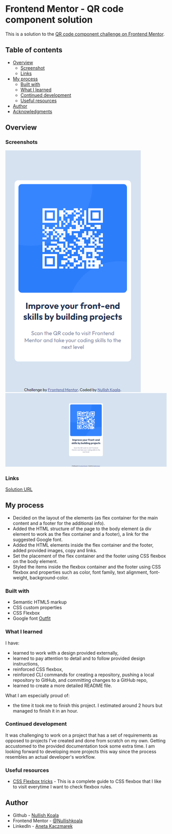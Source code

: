 # Frontend Mentor - QR code component solution

This is a solution to the [QR code component challenge on Frontend Mentor](https://www.frontendmentor.io/challenges/qr-code-component-iux_sIO_H).

## Table of contents

- [Overview](#overview)
  - [Screenshot](#screenshot)
  - [Links](#links)
- [My process](#my-process)
  - [Built with](#built-with)
  - [What I learned](#what-i-learned)
  - [Continued development](#continued-development)
  - [Useful resources](#useful-resources)
- [Author](#author)
- [Acknowledgments](#acknowledgments)

## Overview

### Screenshots

![QR code component for screens](development\qr-code-component-main\screenshots\screenshot-qr-component-mobile.png)
![QR code component for mobile](development\qr-code-component-main\screenshots\screenshot-qr-component-screen.png)

### Links

[Solution URL](https://github.com/NullishKoala/Frontend-Mentor/tree/main/development/qr-code-component-main)

## My process

- Decided on the layout of the elements (as flex container for the main content and a footer for the additional info).
- Added the HTML structure of the page to the body element (a div element to work as the flex container and a footer), a link for the suggested Google font.
- Added the HTML elements inside the flex container and the footer, added provided images, copy and links.
- Set the placement of the flex container and the footer using CSS flexbox on the body element.
- Styled the items inside the flexbox container and the footer using CSS flexbox and properties such as color, font family, text alignment, font-weight, background-color.

### Built with

- Semantic HTML5 markup
- CSS custom properties
- CSS Flexbox
- Google font [Outfit](https://fonts.google.com/specimen/Outfit)

### What I learned

I have:

- learned to work with a design provided externally,
- learned to pay attention to detail and to follow provided design instructions,
- reinforced CSS flexbox,
- reinforced CLI commands for creating a repository, pushing a local repository to GitHub, and committing changes to a GitHub repo,
- learned to create a more detailed README file.

What I am especially proud of:

- the time it took me to finish this project. I estimated around 2 hours but managed to finish it in an hour.

### Continued development

It was challenging to work on a project that has a set of requirements as opposed to projects I've created and done from scratch on my own. Getting accustomed to the provided documentation took some extra time. I am looking forward to developing more projects this way since the process resembles an actual developer's workflow.

### Useful resources

- [CSS Flexbox tricks](https://css-tricks.com/snippets/css/a-guide-to-flexbox/) - This
  is a complete guide to CSS flexbox that I like to visit everytime I want to check flexbox rules.

## Author

- Github - [Nullish Koala](https://github.com/NullishKoala)
- Frontend Mentor - [@Nullishkoala](https://www.frontendmentor.io/profile/NullishKoala)
- LinkedIn - [Aneta Kaczmarek](https://www.linkedin.com/in/aneta-m-kaczmarek/)
